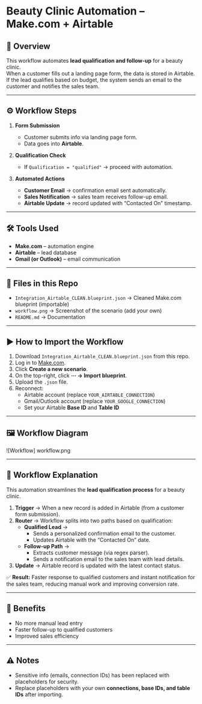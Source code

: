 # Beauty Clinic Automation – Make.com + Airtable

## 📌 Overview
This workflow automates **lead qualification and follow-up** for a beauty clinic.  
When a customer fills out a landing page form, the data is stored in Airtable.  
If the lead qualifies based on budget, the system sends an email to the customer and notifies the sales team.

---

## ⚙️ Workflow Steps
1. **Form Submission**
   - Customer submits info via landing page form.
   - Data goes into **Airtable**.

2. **Qualification Check**
   - If `Qualification = "qualified"` → proceed with automation.

3. **Automated Actions**
   - **Customer Email** → confirmation email sent automatically.
   - **Sales Notification** → sales team receives follow-up email.
   - **Airtable Update** → record updated with “Contacted On” timestamp.

---

## 🛠️ Tools Used
- **Make.com** – automation engine  
- **Airtable** – lead database  
- **Gmail (or Outlook)** – email communication  

---

## 📂 Files in this Repo
- `Integration_Airtable_CLEAN.blueprint.json` → Cleaned Make.com blueprint (importable)  
- `workflow.png` → Screenshot of the scenario (add your own)  
- `README.md` → Documentation  

---

## ▶️ How to Import the Workflow
1. Download `Integration_Airtable_CLEAN.blueprint.json` from this repo.  
2. Log in to [Make.com](https://www.make.com).  
3. Click **Create a new scenario**.  
4. On the top-right, click **⋯ → Import blueprint**.  
5. Upload the `.json` file.  
6. Reconnect:
   - Airtable account (replace `YOUR_AIRTABLE_CONNECTION`)  
   - Gmail/Outlook account (replace `YOUR_GOOGLE_CONNECTION`)  
   - Set your Airtable **Base ID** and **Table ID**  

---

## 🖼️ Workflow Diagram
![Workflow]
workflow.png


---

## 📖 Workflow Explanation
This automation streamlines the **lead qualification process** for a beauty clinic.  

1. **Trigger** → When a new record is added in Airtable (from a customer form submission).  
2. **Router** → Workflow splits into two paths based on qualification:  
   - **Qualified Lead** →  
     - Sends a personalized confirmation email to the customer.  
     - Updates Airtable with the “Contacted On” date.  
   - **Follow-up Path** →  
     - Extracts customer message (via regex parser).  
     - Sends a notification email to the sales team with lead details.  
3. **Update** → Airtable record is updated with the latest contact status.  

✅ **Result:** Faster response to qualified customers and instant notification for the sales team, reducing manual work and improving conversion rate.  

---

## 🚀 Benefits
- No more manual lead entry  
- Faster follow-up to qualified customers  
- Improved sales efficiency  

---

## ⚠️ Notes
- Sensitive info (emails, connection IDs) has been replaced with placeholders for security.  
- Replace placeholders with your own **connections, base IDs, and table IDs** after importing.  
